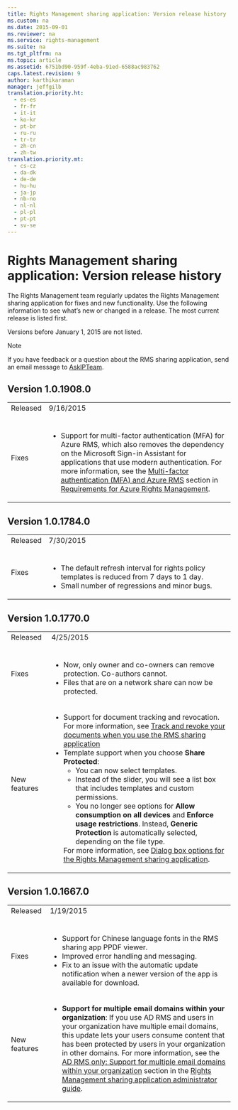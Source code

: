 ```yaml
---
title: Rights Management sharing application: Version release history
ms.custom: na
ms.date: 2015-09-01
ms.reviewer: na
ms.service: rights-management
ms.suite: na
ms.tgt_pltfrm: na
ms.topic: article
ms.assetid: 6751bd90-959f-4eba-91ed-6588ac983762
caps.latest.revision: 9
author: karthikaraman
manager: jeffgilb
translation.priority.ht: 
  - es-es
  - fr-fr
  - it-it
  - ko-kr
  - pt-br
  - ru-ru
  - tr-tr
  - zh-cn
  - zh-tw
translation.priority.mt: 
  - cs-cz
  - da-dk
  - de-de
  - hu-hu
  - ja-jp
  - nb-no
  - nl-nl
  - pl-pl
  - pt-pt
  - sv-se
---
```

# Rights Management sharing application: Version release history
The Rights Management team regularly updates the Rights Management sharing application for fixes and new functionality. Use the following information to see what’s new or changed in a release. The most current release is listed first.

Versions before January 1, 2015 are not listed.

> [!NOTE]
> If you have feedback or a question about the RMS sharing application, send an email message to [AskIPTeam](mailto:AskIPTeam@microsoft.com?subject=RMS%20sharing%20app:%20Feedback%20or%20question).

## Version 1.0.1908.0

|||
|-|-|
|Released <br /> <br />|9/16/2015 <br /> <br />|
|Fixes <br /> <br />|<ul><li>Support for multi-factor authentication (MFA) for Azure RMS, which also removes the dependency on the Microsoft Sign-in Assistant for applications that use modern authentication.   For more information, see the [Multi-factor authentication (MFA) and Azure RMS](../../ems/AADRightsMgmt/Requirements-for-Azure-Rights-Management.md#BKMK_MFA)   section in  [Requirements for Azure Rights Management](../../ems/AADRightsMgmt/Requirements-for-Azure-Rights-Management.md). </li> </ul>|

## Version 1.0.1784.0

|||
|-|-|
|Released <br /> <br />|7/30/2015 <br /> <br />|
|Fixes <br /> <br />|<ul><li>The default refresh interval for rights policy templates is reduced from 7 days to 1 day. </li><li>Small number of regressions and minor bugs. </li> </ul>|

## Version 1.0.1770.0

|||
|-|-|
|Released <br /> <br />|4/25/2015 <br /> <br />|
|Fixes <br /> <br />|<ul><li>Now, only owner and co-owners can remove protection. Co-authors cannot. </li><li>Files that are on a network share can now be protected. </li> </ul>|
|New features <br /> <br />|<ul><li>Support for document tracking and revocation. For more information, see [Track and revoke your documents when you use the RMS sharing application](../../ems/RMS_Client/Track-and-revoke-your-documents-when-you-use-the-RMS-sharing-application.md) </li><li>Template support when you choose **Share Protected**:<ul><li>You can now select templates. </li><li>Instead of the slider, you will see a list box that includes templates and custom permissions. </li><li>You no longer see options for **Allow consumption on all devices** and **Enforce usage restrictions**. Instead, **Generic Protection** is automatically selected, depending on the file type. </li> </ul>   For more information, see [Dialog box options for the Rights Management sharing application](../../ems/RMS_Client/Dialog-box-options-for-the-Rights-Management-sharing-application.md). </li> </ul>|

## Version 1.0.1667.0

|||
|-|-|
|Released <br /> <br />|1/19/2015 <br /> <br />|
|Fixes <br /> <br />|<ul><li>Support for Chinese language fonts in the RMS sharing app PPDF viewer. </li><li>Improved error handling and messaging. </li><li>Fix to an issue with the automatic update notification when a newer version of the app is available for download. </li> </ul>|
|New features <br /> <br />|<ul><li>**Support for multiple email domains within your organization**: If you use AD RMS and users in your organization have multiple email domains, this update lets your users consume content that has been protected by users in your organization in other domains. For more information, see the [AD RMS only: Support for multiple email domains within your organization](../../ems/RMS_Client/Rights-Management-sharing-application-administrator-guide.md#BKMK_FederatedDomains) section in the [Rights Management sharing application administrator guide](../../ems/RMS_Client/Rights-Management-sharing-application-administrator-guide.md). </li> </ul>|
